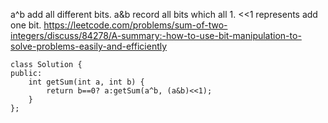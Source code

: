 a^b add all different bits. a&b record all bits which all 1. <<1 represents add one bit.
https://leetcode.com/problems/sum-of-two-integers/discuss/84278/A-summary:-how-to-use-bit-manipulation-to-solve-problems-easily-and-efficiently
```
class Solution {
public:
    int getSum(int a, int b) {
        return b==0? a:getSum(a^b, (a&b)<<1);
    }
};
```
